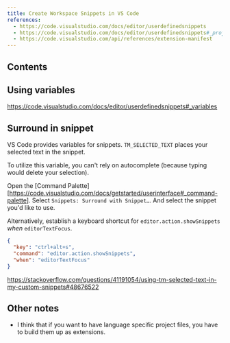 ```yaml
---
title: Create Workspace Snippets in VS Code
references:
  - https://code.visualstudio.com/docs/editor/userdefinedsnippets
  - https://code.visualstudio.com/docs/editor/userdefinedsnippets#_project-snippet-scope
  - https://code.visualstudio.com/api/references/extension-manifest
---
```


## Contents

## Using variables

https://code.visualstudio.com/docs/editor/userdefinedsnippets#_variables

## Surround in snippet

VS Code provides variables for snippets.
`TM_SELECTED_TEXT` places your selected text in the snippet.

To utilize this variable, you can't rely on autocomplete (because typing would delete your selection).

Open the [Command Palette][https://code.visualstudio.com/docs/getstarted/userinterface#_command-palette].
Select `Snippets: Surround with Snippet…`. And select the snippet you'd like to use.

Alternatively, establish a keyboard shortcut for `editor.action.showSnippets` _when_ `editorTextFocus`.

```json
{
  "key": "ctrl+alt+s",
  "command": "editor.action.showSnippets",
  "when": "editorTextFocus"
}
```

https://stackoverflow.com/questions/41191054/using-tm-selected-text-in-my-custom-snippets#48676522

## Other notes

- I think that if you want to have language specific project files, you have to build them up as extensions.
